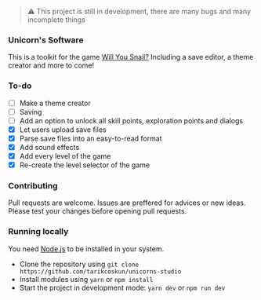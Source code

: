 > ⚠️ This project is still in development, there are many bugs and many incomplete things
### Unicorn's Software

This is a toolkit for the game [Will You Snail?](https://store.steampowered.com/app/1115050/Will_You_Snail) Including a save editor, a theme creator and more to come!

### To-do

- [ ] Make a theme creator
- [ ] Saving
- [ ] Add an option to unlock all skill points, exploration points and dialogs
- [x] Let users upload save files
- [x] Parse save files into an easy-to-read format
- [x] Add sound effects
- [x] Add every level of the game
- [x] Re-create the level selector of the game

### Contributing

Pull requests are welcome. Issues are preffered for advices or new ideas. Please test your changes before opening pull requests.

### Running locally

You need [Node.js](https://nodejs.org/en/download) to be installed in your system.

- Clone the repository using `git clone https://github.com/tarikcoskun/unicorns-studio`
- Install modules using `yarn` or `npm install`
- Start the project in development mode: `yarn dev` or `npm run dev`
